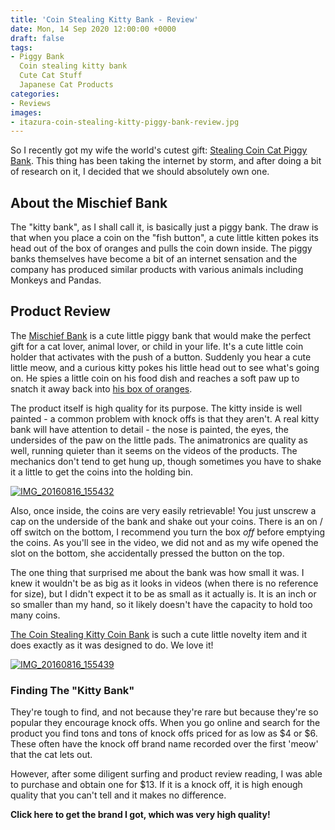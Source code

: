 ```yaml
---
title: 'Coin Stealing Kitty Bank - Review'
date: Mon, 14 Sep 2020 12:00:00 +0000
draft: false
tags:
- Piggy Bank
  Coin stealing kitty bank
  Cute Cat Stuff
  Japanese Cat Products
categories:
- Reviews
images:
- itazura-coin-stealing-kitty-piggy-bank-review.jpg
---
```


So I recently got my wife the world's cutest gift: [Stealing Coin Cat Piggy Bank](https://amzn.to/32muZOf). This thing has been taking the internet by storm, and after doing a bit of research on it, I decided that we should absolutely own one.

About the Mischief Bank
-----------------------

The "kitty bank", as I shall call it, is basically just a piggy bank. The draw is that when you place a coin on the "fish button", a cute little kitten pokes its head out of the box of oranges and pulls the coin down inside. The piggy banks themselves have become a bit of an internet sensation and the company has produced similar products with various animals including Monkeys and Pandas.

Product Review
--------------

The [Mischief Bank](https://amzn.to/32muZOf) is a cute little piggy bank that would make the perfect gift for a cat lover, animal lover, or child in your life. It's a cute little coin holder that activates with the push of a button. Suddenly you hear a cute little meow, and a curious kitty pokes his little head out to see what's going on. He spies a little coin on his food dish and reaches a soft paw up to snatch it away back into [his box of oranges](https://amzn.to/32muZOf).

The product itself is high quality for its purpose. The kitty inside is well painted - a common problem with knock offs is that they aren't. A real kitty bank will have attention to detail - the nose is painted, the eyes, the undersides of the paw on the little pads. The animatronics are quality as well, running quieter than it seems on the videos of the products. The mechanics don't tend to get hung up, though sometimes you have to shake it a little to get the coins into the holding bin.

[![IMG_20160816_155432](IMG_20160816_155432-1-300x225.jpg)](http://amzn.to/2bliM2N)

Also, once inside, the coins are very easily retrievable! You just unscrew a cap on the underside of the bank and shake out your coins. There is an on / off switch on the bottom, I recommend you turn the box _off_ before emptying the coins. As you'll see in the video, we did not and as my wife opened the slot on the bottom, she accidentally pressed the button on the top.

The one thing that surprised me about the bank was how small it was. I knew it wouldn't be as big as it looks in videos (when there is no reference for size), but I didn't expect it to be as small as it actually is. It is an inch or so smaller than my hand, so it likely doesn't have the capacity to hold too many coins.

[The Coin Stealing Kitty Coin Bank](https://amzn.to/32muZOf) is such a cute little novelty item and it does exactly as it was designed to do. We love it!

[![IMG_20160816_155439](IMG_20160816_155439-1-1024x768.jpg)](http://amzn.to/2aZAE1X)

### Finding The "Kitty Bank"

They're tough to find, and not because they're rare but because they're so popular they encourage knock offs. When you go online and search for the product you find tons and tons of knock offs priced for as low as $4 or $6. These often have the knock off brand name recorded over the first 'meow' that the cat lets out.

However, after some diligent surfing and product review reading, I was able to purchase and obtain one for $13. If it is a knock off, it is high enough quality that you can't tell and it makes no difference.

**Click here to get the brand I got, which was very high quality!**